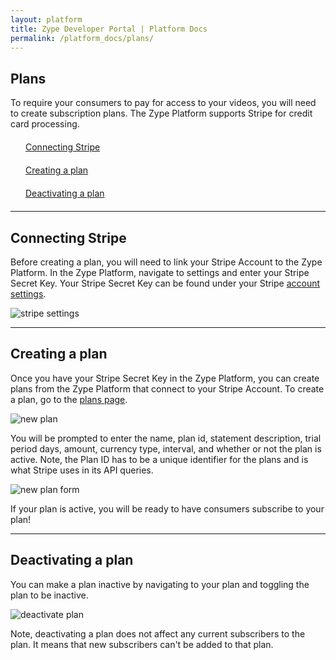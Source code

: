 ```yaml
---
layout: platform
title: Zype Developer Portal | Platform Docs
permalink: /platform_docs/plans/
---
```

## Plans
To require your consumers to pay for access to your videos, you will need to create subscription plans.
The Zype Platform supports Stripe for credit card processing.

<div style="width: 100%;">
<div style="margin: 20px;"><span class="fa fa-file-text" style="margin-right: 4px;"></span>
<a href="#1">
Connecting Stripe</a>
</div>
<div style="margin: 20px;"><span class="fa fa-file-text" style="margin-right: 4px;"></span>
<a href="#2">
Creating a plan</a>
</div>
<div style="margin: 20px;"><span class="fa fa-file-text" style="margin-right: 4px;"></span>
<a href="#3">
Deactivating a plan</a>
</div>
</div>

<hr id="1">

## Connecting Stripe
Before creating a plan, you will need to link your Stripe Account to the Zype Platform.
In the Zype Platform, navigate to settings and enter your Stripe Secret Key.
Your Stripe Secret Key can be found under your Stripe [account settings](https://dashboard.stripe.com/account/apikeys).

![stripe settings]({{site.url}}/assets/Plan/stripe_key.png)

<hr id="2">

## Creating a plan
Once you have your Stripe Secret Key in the Zype Platform, you can create plans from the
Zype Platform that connect to your Stripe Account. To create a plan, go to the [plans page](https://admin.zype.com/plans).

![new plan]({{site.url}}/assets/Plan/new_plan.png)

You will be prompted to enter the name, plan id, statement description, trial period days,
amount, currency type, interval, and whether or not the plan is active. Note, the Plan ID has to
be a unique identifier for the plans and is what Stripe uses in its API queries.

![new plan form]({{site.url}}/assets/Plan/plan_details.png)

If your plan is active, you will be ready to have consumers subscribe to your plan!

<hr id="3">

## Deactivating a plan
You can make a plan inactive by navigating to your plan and toggling the plan to be
inactive.

![deactivate plan]({{site.url}}/assets/Plan/activate_plan.png)

Note, deactivating a plan does not affect any current subscribers to the plan.
It means that new subscribers can't be added to that plan.
